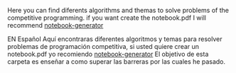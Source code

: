 Here you can find diferents algorithms and themas to solve problems of the competitive programming.
if you want create the notebook.pdf I will recommend [notebook-generator](https://www.npmjs.com/package/notebook-generator)

EN Español 
Aquí encontraras diferentes algoritmos y temas para resolver problemas de programación competitiva, si usted quiere crear un notebook.pdf yo recomiendo [notebook-generator](https://www.npmjs.com/package/notebook-generator)
El objetivo de esta carpeta es enseñar a como superar las barreras por las cuales he pasado.
